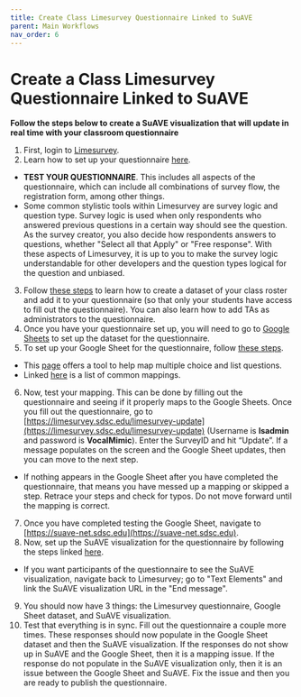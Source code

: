 ```yaml
---
title: Create Class Limesurvey Questionnaire Linked to SuAVE
parent: Main Workflows
nav_order: 6
---
```


# Create a Class Limesurvey Questionnaire Linked to SuAVE

**Follow the steps below to create a SuAVE visualization that will update in real time with your classroom questionnaire**

1. First, login to [Limesurvey](https://limesurvey.sdsc.edu/limesurvey/index.php/admin/authentication/sa/login).
2. Learn how to set up your questionnaire [here](https://suave-ucsd.github.io/SuAVE-Documentation/limesurvey_suave/limesurvey_setup.html).
  - **TEST YOUR QUESTIONNAIRE**. This includes all aspects of the questionnaire, which can include all combinations of survey flow, the registration form, among other things.
  - Some common stylistic tools within Limesurvey are survey logic and question type. Survey logic is used when only respondents who answered previous questions in a certain way should see the question. As the survey creator, you also decide how respondents answers to questions, whether "Select all that Apply" or "Free response". With these aspects of Limesurvey, it is up to you to make the survey logic understandable for other developers and the question types logical for the question and unbiased.
3. Follow [these steps](https://suave-ucsd.github.io/SuAVE-Documentation/limesurvey_suave/Preparing%20a%20class%20roster%20for%20import%20in%20LimeSurvey.html) to learn how to create a dataset of your class roster and add it to your questionnaire (so that only your students have access to fill out the questionnaire). You can also learn how to add TAs as administrators to the questionnaire.    
4. Once you have your questionnaire set up, you will need to go to [Google Sheets](https://docs.google.com/spreadsheets) to set up the dataset for the questionnaire.
5. To set up your Google Sheet for the questionnaire, follow [these steps](https://suave-ucsd.github.io/SuAVE-Documentation/limesurvey_suave/google_sheets_setup.html).
  - This [page](https://suave-ucsd.github.io/SuAVE-Documentation/limesurvey_suave/multiple_response_formatting_tool.html) offers a tool to help map multiple choice and list questions.
  - Linked [here](https://docs.google.com/spreadsheets/d/1BHOFtE8XwGCOsY9aGsUU6Ry-yHPXv6geGDwmgvBQP1I/edit#gid=539759871) is a list of common mappings.
6. Now, test your mapping. This can be done by filling out the questionnaire and seeing if it properly maps to the Google Sheets. Once you fill out the questionnaire, go to [https://limesurvey.sdsc.edu/limesurvey-update](https://limesurvey.sdsc.edu/limesurvey-update) (Username is **lsadmin** and password is **VocalMimic**). Enter the SurveyID and hit “Update”. If a message populates on the screen and the Google Sheet updates, then you can move to the next step.
  - If nothing appears in the Google Sheet after you have completed the questionnaire, that means you have messed up a mapping or skipped a step. Retrace your steps and check for typos. Do not move forward until the mapping is correct.
7. Once you have completed testing the Google Sheet, navigate to [https://suave-net.sdsc.edu](https://suave-net.sdsc.edu).
8. Now, set up the SuAVE visualization for the questionnaire by following the steps linked [here](https://suave-ucsd.github.io/SuAVE-Documentation/limesurvey_suave/suave_setup.html).
  - If you want participants of the questionnaire to see the SuAVE visualization, navigate back to Limesurvey; go to "Text Elements" and link the SuAVE visualization URL in the "End message".
9. You should now have 3 things: the Limesurvey questionnaire, Google Sheet dataset, and SuAVE visualization.
10. Test that everything is in sync. Fill out the questionnaire a couple more times. These responses should now populate in the Google Sheet dataset and then the SuAVE visualization. If the responses do not show up in SuAVE and the Google Sheet, then it is a mapping issue. If the response do not populate in the SuAVE visualization only, then it is an issue between the Google Sheet and SuAVE. Fix the issue and then you are ready to publish the questionnaire.

